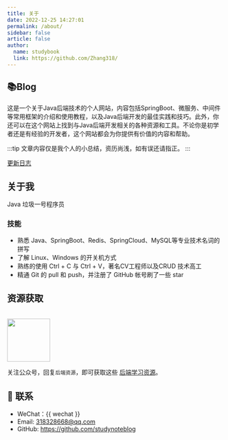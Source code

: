 ```yaml
---
title: 关于
date: 2022-12-25 14:27:01
permalink: /about/
sidebar: false
article: false
author:
  name: studybook
  link: https://github.com/Zhang318/
---
```


## 📚Blog
这是一个关于Java后端技术的个人网站，内容包括SpringBoot、微服务、中间件等常用框架的介绍和使用教程，以及Java后端开发的最佳实践和技巧。此外，你还可以在这个网站上找到与Java后端开发相关的各种资源和工具。不论你是初学者还是有经验的开发者，这个网站都会为你提供有价值的内容和帮助。

:::tip
文章内容仅是我个人的小总结，资历尚浅，如有误还请指正。
:::

[更新日志](https://github.com/studynoteblog/commits/master)


<!-- <div style="width: 300px;height: 300px;position: fixed;bottom: 0;left: 0;z-index: 1;">
  <script type="text/javascript" src="//rf.revolvermaps.com/0/0/8.js?i=5e4x5w8cxxb&amp;m=0&amp;c=ff0000&amp;cr1=ffffff&amp;f=arial&amp;l=33&amp;bv=80" async="async"></script>
</div> -->




## 关于我
Java 垃圾一号程序员

### 技能
* 熟悉 Java、SpringBoot、Redis、SpringCloud、MySQL等专业技术名词的拼写
* 了解 Linux、Windows 的开关机方式
* 熟练的使用 Ctrl + C 与 Ctrl + V，著名CV工程师以及CRUD 技术高工
* 精通 Git 的 pull 和 push，并注册了 GitHub 帐号刷了一些 star



## 资源获取
<br/>
<img src="https://study-book-bucket.oss-cn-shenzhen.aliyuncs.com/mmqrcode1585017794302.png"  style="width:100px;" />

关注公众号，回复`后端资源`，即可获取这些 [后端学习资源](https://github.com/xugaoyi/blog-gitalk-comment/wiki/Front-end-Study)。

## :email: 联系

- WeChat：{{ wechat }}
- Email:  <a href="mailto:318328668@qq.com">318328668@qq.com</a>
- GitHub: <https://github.com/studynoteblog>


<script>
  export default {
    data(){
      return {
        wechat: 'quanzhanxuexi',
        qqUrl: `tencent://message/?uin=${this.QQ}&Site=&Menu=yes`
      }
    },
    mounted(){
      const flag =  navigator.userAgent.match(/(phone|pad|pod|iPhone|iPod|ios|iPad|Android|Mobile|BlackBerry|IEMobile|MQQBrowser|JUC|Fennec|wOSBrowser|BrowserNG|WebOS|Symbian|Windows Phone)/i);
      if(flag){
        this.qqUrl = `mqqwpa://im/chat?chat_type=wpa&uin=${this.QQ}&version=1&src_type=web&web_src=oicqzone.com`
      }
    }
  }
</script>
